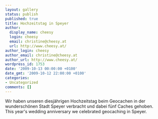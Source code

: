 ```yaml
---
layout: gallery
status: publish
published: true
title: Hochzeitstag in Speyer
author:
  display_name: cheesy
  login: cheesy
  email: christine@cheesy.at
  url: http://www.cheesy.at/
author_login: cheesy
author_email: christine@cheesy.at
author_url: http://www.cheesy.at/
wordpress_id: 1753
date: '2009-10-13 00:00:00 +0100'
date_gmt: '2009-10-12 22:00:00 +0100'
categories:
- Uncategorized
comments: []
---
```

<!--:de-->Wir haben unseren diesjährigen Hochzeitstag beim Geocachen in der wunderschönen Stadt Speyer verbracht und dabei fünf Caches gehoben.
<!--:--><!--:en-->This year's wedding anniversary we celebrated geocaching in Speyer.
<!--:-->
